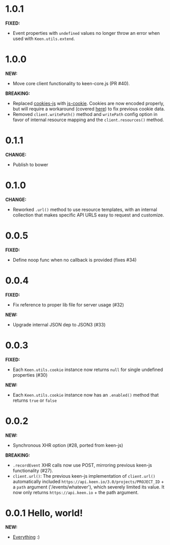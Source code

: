 <!--
<a name="{version}"></a>
# {version}
**FIXED:**
**NEW:**
**BREAKING:**
-->

<a name="1.0.1"></a>
# 1.0.1

**FIXED:**
* Event properties with `undefined` values no longer throw an error when used with `Keen.utils.extend`.

<a name="1.0.0"></a>
# 1.0.0

**NEW:**
* Move core client functionality to keen-core.js (PR #40).

**BREAKING:**
* Replaced [cookies-js](https://github.com/ScottHamper/Cookies) with [js-cookie](https://github.com/js-cookie/js-cookie). Cookies are now encoded properly, but will require a workaround (covered [here](./README.md#cookie-migration)) to fix previous cookie data.
* Removed `client.writePath()` method and `writePath` config option in favor of internal resource mapping and the `client.resources()` method.


<a name="0.1.1"></a>
# 0.1.1

**CHANGE:**
* Publish to bower


<a name="0.1.0"></a>
# 0.1.0

**CHANGE:**
* Reworked `.url()` method to use resource templates, with an internal collection that makes specific API URLS easy to request and customize.


<a name="0.0.5"></a>
# 0.0.5

**FIXED:**
* Define noop func when no callback is provided (fixes #34)


<a name="0.0.4"></a>
# 0.0.4

**FIXED:**
* Fix reference to proper lib file for server usage (#32)

**NEW:**
* Upgrade internal JSON dep to JSON3 (#33)


<a name="0.0.3"></a>
# 0.0.3

**FIXED:**
* Each `Keen.utils.cookie` instance now returns `null` for single undefined properties (#30)

**NEW:**
* Each `Keen.utils.cookie` instance now has an `.enabled()` method that returns `true` or `false`


<a name="0.0.2"></a>
# 0.0.2

**NEW:**
* Synchronous XHR option (#28, ported from keen-js)

**BREAKING:**
* `.recordEvent` XHR calls now use POST, mirroring previous keen-js functionality (#27).
* `client.url()`: The previous keen-js implementation of `client.url()` automatically included `https://api.keen.io/3.0/projects/PROJECT_ID` + a `path` argument ('/events/whatever'), which severely limited its value. It now only returns `https://api.keen.io` + the path argument.


<a name="0.0.1"></a>
# 0.0.1 Hello, world!

**NEW:**
* [Everything](./README.md) :)
